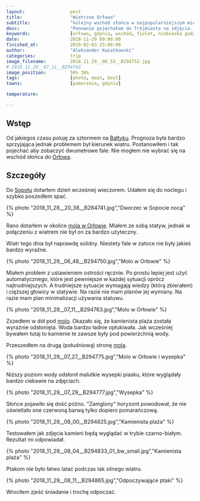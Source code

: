 ```yaml
---
layout:                 post
title:                  "Wietrzne Orłowo"
subtitle:               "kolejny wschód słońca w najpopularniejszym miejscu do zdjęć w Trójmieście"
desc:                   "Ponownie pojechałem do Trójmiasta na zdjęcia. I ponownie udałem się do Orłowa na wschód słońca. Tym razem silny wiatr jednocześnie pozytywnie wpłynął na brak chmur ale też utrudnił robienie zdjęć z naświetleniem dłuższym niż kilka sekund."
keywords:               [orłowo, gdynia, wschód, fiolet, niebieska godzina]
date:                   2018-11-29 09:00:00
finished_at:            2019-02-03 23:00:00
author:                 "Aleksander Kwiatkowski"
categories:             trip
image_filename:         2018_11_29__06_53__B294752.jpg
# 2018_11_29__07_11__B294763
image_position:         50% 38%
tags:                   [photo, main, best]
towns:                  [pomorskie, gdynia]

temperature:            

---
```


[wiki-morze-baltyckie]: https://pl.wikipedia.org/wiki/Morze_Ba%C5%82tyckie
[wiki-sopot]: https://pl.wikipedia.org/wiki/Sopot
[wiki-orlowo-molo]: https://pl.wikipedia.org/wiki/Molo_w_Gdyni_Or%C5%82owie
[wiki-orlowo]: https://pl.wikipedia.org/wiki/Or%C5%82owo_(Gdynia)

## Wstęp

Od jakiegoś czasu poluję za sztormem na [Bałtyku][wiki-morze-baltyckie].
Prognoza była bardzo sprzyjająca jednak problemem był kierunek wiatru.
Postanowiłem i tak pojechać aby zobaczyć dwumetrowe fale.
Nie mogłem nie wybrać się na wschód słońca do [Orłowa][wiki-orlowo].

## Szczegóły

Do [Sopotu][wiki-sopot] dotarłem dzień wcześniej wieczorem. Udałem się
do noclegu i szybko poszedłem spać.

{% photo "2018_11_28__20_38__B284741.jpg","Dworzec w Sopocie nocą" %}

Rano dotarłem w okolice [mola w Orłowie][wiki-orlowo-molo].
Miałem ze sobą statyw, jednak w połączeniu z wiatrem nie był on za bardzo
użyteczny.

Wiatr tego dnia był naprawdę solidny. Niestety fale w zatoce nie były jakieś
bardzo wyraźne.

{% photo "2018_11_29__06_48__B294750.jpg","Molo w Orłowie" %}

Miałem problem z ustawieniem ostrości ręcznie. Po prostu lepiej jest
użyć automatycznego, które jest pewniejsze w każdej sytuacji oprócz
najtrudniejszych. A trudniejsze sytuacje wymagają wiedzy (którą zbierałem)
i cięższej głowicy w statywie. Na razie nie mam planów jej wymiany.
Na razie mam plan minimalizacji używania statuwu.

{% photo "2018_11_29__07_11__B294763.jpg","Molo w Orłowie" %}

Zszedłem w dół pod [molo][wiki-orlowo-molo]. Okazało się, że kamienista
plaża została wyraźnie odsłonięta. Woda bardzo ładnie opłukiwała.
Jak wcześniej bywałem tutaj to kamienie te zawsze były pod powierzchnią
wody.

Przeszedłem na drugą (południową) stronę [mola][wiki-orlowo-molo].

{% photo "2018_11_29__07_27__B294775.jpg","Molo w Orłowie i wysepka" %}

Niższy poziom wody odsłonił malutkie wysepki piasku, które wyglądały bardzo
ciekawie na zdjęciach.

{% photo "2018_11_29__07_29__B294777.jpg","Wysepka" %}

Słońce pojawiło się dość późno. "Zamglony" horyzont powodował, że nie oświetlało
one czerwoną barwą tylko dopiero pomarańczową.

{% photo "2018_11_29__08_00__B294825.jpg","Kamienista plaża" %}

Testowałem jak zdjęcia kamieni będą wyglądać w trybie czarno-białym. Rezultat
mi odpowiadał.

{% photo "2018_11_29__08_04__B294833_01_bw_small.jpg","Kamienista plaża" %}

Ptakom nie było łatwo latać podczas tak silnego wiatru.

{% photo "2018_11_29__08_11__B294865.jpg","Odpoczywające ptaki" %}

Wrociłem zjeść śniadanie i trochę odpoczać.
